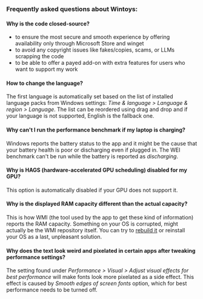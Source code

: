 ### Frequently asked questions about Wintoys:

#### Why is the code closed-source?

- to ensure the most secure and smooth experience by offering availability only through Microsoft Store and winget
- to avoid any copyright issues like fakes/copies, scams, or LLMs scrapping the code
- to be able to offer a payed add-on with extra features for users who want to support my work

#### How to change the language?

The first language is automatically set based on the list of installed language packs from Windows settings: _Time & language > Language & region > Language_.
The list can be reordered using drag and drop and if your language is not supported, English is the fallback one.

#### Why can't I run the performance benchmark if my laptop is charging?

Windows reports the battery status to the app and it might be the cause that your battery health is poor or discharging even if plugged in. The WEI benchmark can't be run while the battery is reported as _discharging_.

#### Why is HAGS (hardware-accelerated GPU scheduling) disabled for my GPU?

This option is automatically disabled if your GPU does not support it.

#### Why is the displayed RAM capacity different than the actual capacity?

This is how WMI (the tool used by the app to get these kind of information) reports the RAM capacity. Something on your OS is corrupted, might actually be the WMI repository itself. You can try to [rebuild it](https://techcommunity.microsoft.com/t5/ask-the-performance-team/wmi-rebuilding-the-wmi-repository/ba-p/373846) or reinstall your OS as a last, unpleasant solution.

#### Why does the text look weird and pixelated in certain apps after tweaking performance settings?

The setting found under _Performance > Visual > Adjust visual effects for best performance_ will make fonts look more pixelated as a side effect. This effect is caused by _Smooth edges of screen fonts_ option, which for best performance needs to be turned off.
